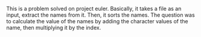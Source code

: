 This is a problem solved on project euler.
Basically, it takes a file as an input, extract the names from it.
Then, it sorts the names. The question was to calculate the
value of the names by adding the character values of the name, 
then multiplying it by the index.